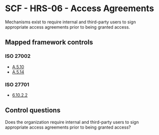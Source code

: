 # SCF - HRS-06 - Access Agreements
Mechanisms exist to require internal and third-party users to sign appropriate access agreements prior to being granted access. 
## Mapped framework controls
### ISO 27002
- [A.5.10](../iso27002/a-5.md#a510)
- [A.5.14](../iso27002/a-5.md#a514)
  
### ISO 27701
- [6.10.2.2](../iso27701/61022.md)
  
## Control questions
Does the organization require internal and third-party users to sign appropriate access agreements prior to being granted access? 
  
